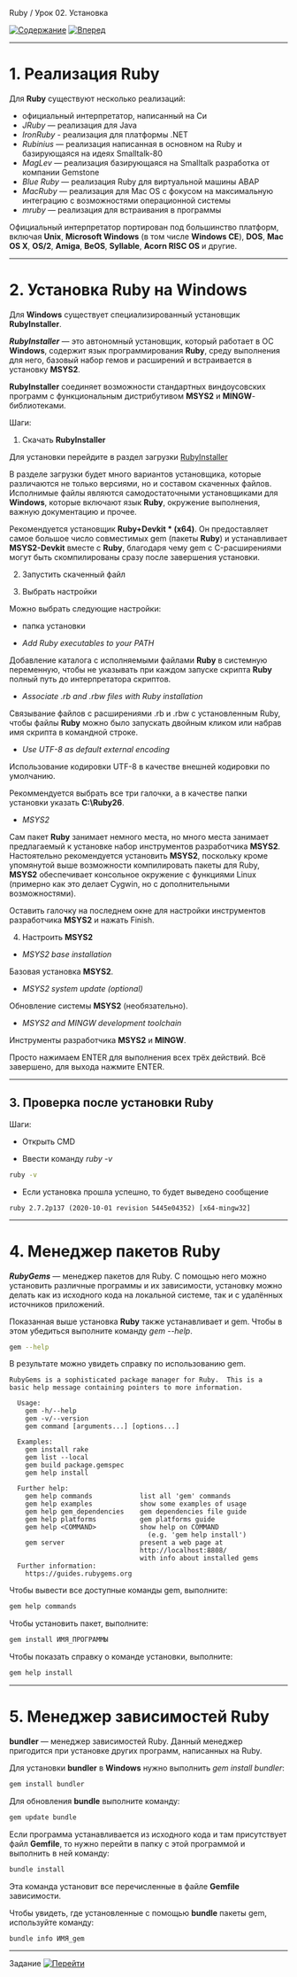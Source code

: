 Ruby / Урок 02. Установка

[![Содержание](https://img.shields.io/badge/-%D0%A1%D0%BE%D0%B4%D0%B5%D1%80%D0%B6%D0%B0%D0%BD%D0%B8%D0%B5-purple)](README.md)
[![Вперед](https://img.shields.io/badge/-%D0%92%D0%BF%D0%B5%D1%80%D0%B5%D0%B4-brightgreen)](2.Задание.md)

***

# 1. Реализация Ruby

Для **Ruby** существуют несколько реализаций: 

* официальный интерпретатор, написанный на Си 
* *JRuby* — реализация для Java
* *IronRuby* - реализация для платформы .NET 
* *Rubinius* — реализация написанная в основном на Ruby и базирующаяся на идеях Smalltalk-80 
* *MagLev* — реализация базирующаяся на Smalltalk разработка от компании Gemstone
* *Blue Ruby* — реализация Ruby для виртуальной машины ABAP
* *MacRuby* — реализация для Mac OS с фокусом на максимальную интеграцию с возможностями операционной системы 
* *mruby* — реализация для встраивания в программы

Официальный интерпретатор портирован под большинство платформ, 
включая **Unix**, **Microsoft Windows** (в том числе **Windows CE**), **DOS**, **Mac OS X**, **OS/2**, 
**Amiga**, **BeOS**, **Syllable**, **Acorn RISC OS** и другие. 

***

# 2. Установка Ruby на Windows

Для **Windows** существует специализированный установщик **RubyInstaller**.

***RubyInstaller*** — это автономный установщик, который работает в ОС **Windows**, 
содержит язык программирования **Ruby**, среду выполнения для него, 
базовый набор гемов и расширений и встраивается в установку **MSYS2**.

**RubyInstaller** соединяет возможности стандартных виндоусовских программ 
с функциональным дистрибутивом **MSYS2** и **MINGW**-библиотеками. 

Шаги:

1. Скачать **RubyInstaller**

Для установки перейдите в раздел загрузки [RubyInstaller](https://rubyinstaller.org/downloads/)

В разделе загрузки будет много вариантов установщика, которые различаются не только версиями, 
но и составом скаченных файлов. Исполнимые файлы являются самодостаточными установщиками для **Windows**, 
которые включают язык **Ruby**, окружение выполнения, важную документацию и прочее.

Рекомендуется установщик **Ruby+Devkit * (x64)**. 
Он предоставляет самое большое число совместимых gem (пакеты **Ruby**) и устанавливает **MSYS2-Devkit** вместе с **Ruby**, 
благодаря чему gem с C-расширениями могут быть скомпилированы сразу после завершения установки.

2. Запустить скаченный файл

3. Выбрать настройки

Можно выбрать следующие настройки:

* папка установки 

* *Add Ruby executables to your PATH*

Добавление каталога с исполняемыми файлами **Ruby** в системную переменную, 
чтобы не указывать при каждом запуске скрипта **Ruby** полный путь до интерпретатора скриптов.

* *Associate .rb and .rbw files with Ruby installation*

Связывание файлов с расширениями .rb и .rbw с установленным Ruby, 
чтобы файлы **Ruby** можно было запускать двойным кликом или набрав имя скрипта в командной строке.

* *Use UTF-8 as default external encoding*

Использование кодировки UTF-8 в качестве внешней кодировки по умолчанию.

Рекоммендуется выбрать все три галочки, а в качестве папки установки указать **C:\Ruby26**.

* *MSYS2*

Сам пакет **Ruby** занимает немного места, но много места занимает предлагаемый к установке набор инструментов разработчика **MSYS2**. 
Настоятельно рекомендуется установить **MSYS2**, поскольку кроме упомянутой выше возможности компилировать пакеты для Ruby, 
**MSYS2** обеспечивает консольное окружение с функциями Linux (примерно как это делает Cygwin, но с дополнительными возможностями).

Оставить галочку на последнем окне для настройки инструментов разработчика **MSYS2** и нажать Finish.

4. Настроить **MSYS2**

* *MSYS2 base installation*

Базовая установка **MSYS2**.

* *MSYS2 system update (optional)*

Обновление системы **MSYS2** (необязательно).

* *MSYS2 and MINGW development toolchain*

Инструменты разработчика **MSYS2** и **MINGW**.

Просто нажимаем ENTER для выполнения всех трёх действий.
Всё завершено, для выхода нажмите ENTER.

***

## 3. Проверка после установки Ruby

Шаги:
 
* Открыть CMD 

* Ввести команду *ruby -v*

```bash
ruby -v
```

* Если установка прошла успешно, то будет выведено сообщение

```text
ruby 2.7.2p137 (2020-10-01 revision 5445e04352) [x64-mingw32]
```

***

# 4. Менеджер пакетов Ruby

***RubyGems*** — менеджер пакетов для Ruby. 
С помощью него можно установить различные программы и их зависимости, 
установку можно делать как из исходного кода на локальной системе, так и с удалённых источников приложений.

Показанная выше установка **Ruby** также устанавливает и gem.
Чтобы в этом убедиться выполните команду *gem --help*.

```bash
gem --help
```

В результате можно увидеть справку по использованию gem.

```text
RubyGems is a sophisticated package manager for Ruby.  This is a
basic help message containing pointers to more information.

  Usage:
    gem -h/--help
    gem -v/--version
    gem command [arguments...] [options...]

  Examples:
    gem install rake
    gem list --local
    gem build package.gemspec
    gem help install

  Further help:
    gem help commands            list all 'gem' commands
    gem help examples            show some examples of usage
    gem help gem_dependencies    gem dependencies file guide
    gem help platforms           gem platforms guide
    gem help <COMMAND>           show help on COMMAND
                                   (e.g. 'gem help install')
    gem server                   present a web page at
                                 http://localhost:8808/
                                 with info about installed gems
  Further information:
    https://guides.rubygems.org
```

Чтобы вывести все доступные команды gem, выполните:

```bash
gem help commands
```

Чтобы установить пакет, выполните:

```bash
gem install ИМЯ_ПРОГРАММЫ
```

Чтобы показать справку о команде установки, выполните:

```bash
gem help install
```

*** 

# 5. Менеджер зависимостей Ruby

**bundler** — менеджер зависимостей Ruby. 
Данный менеджер пригодится при установке других программ, написанных на Ruby.

Для установки **bundler** в **Windows** нужно выполнить *gem install bundler*:

```bash
gem install bundler
```

Для обновления **bundle** выполните команду:

```bash
gem update bundle
```

Если программа устанавливается  из исходного кода и там присутствует файл **Gemfile**, 
то нужно перейти в папку с этой программой и выполнить в ней команду:

```bash
bundle install
```

Эта команда установит все перечисленные в файле **Gemfile** зависимости.

Чтобы увидеть, где установленные с помощью **bundle** пакеты gem, используйте команду:

```bash
bundle info ИМЯ_gem
```

***

Задание [![Перейти](https://img.shields.io/badge/-%D0%9F%D0%B5%D1%80%D0%B5%D0%B9%D1%82%D0%B8-blue)](2.Задание.md)
